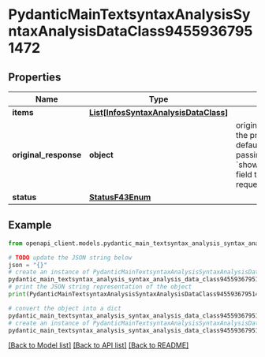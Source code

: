 # PydanticMainTextsyntaxAnalysisSyntaxAnalysisDataClass94559367951472


## Properties

Name | Type | Description | Notes
------------ | ------------- | ------------- | -------------
**items** | [**List[InfosSyntaxAnalysisDataClass]**](InfosSyntaxAnalysisDataClass.md) |  | [optional] 
**original_response** | **object** | original response sent by the provider, hidden by default, show it by passing the &#x60;show_original_response&#x60; field to &#x60;true&#x60; in your request | [optional] 
**status** | [**StatusF43Enum**](StatusF43Enum.md) |  | 

## Example

```python
from openapi_client.models.pydantic_main_textsyntax_analysis_syntax_analysis_data_class94559367951472 import PydanticMainTextsyntaxAnalysisSyntaxAnalysisDataClass94559367951472

# TODO update the JSON string below
json = "{}"
# create an instance of PydanticMainTextsyntaxAnalysisSyntaxAnalysisDataClass94559367951472 from a JSON string
pydantic_main_textsyntax_analysis_syntax_analysis_data_class94559367951472_instance = PydanticMainTextsyntaxAnalysisSyntaxAnalysisDataClass94559367951472.from_json(json)
# print the JSON string representation of the object
print(PydanticMainTextsyntaxAnalysisSyntaxAnalysisDataClass94559367951472.to_json())

# convert the object into a dict
pydantic_main_textsyntax_analysis_syntax_analysis_data_class94559367951472_dict = pydantic_main_textsyntax_analysis_syntax_analysis_data_class94559367951472_instance.to_dict()
# create an instance of PydanticMainTextsyntaxAnalysisSyntaxAnalysisDataClass94559367951472 from a dict
pydantic_main_textsyntax_analysis_syntax_analysis_data_class94559367951472_form_dict = pydantic_main_textsyntax_analysis_syntax_analysis_data_class94559367951472.from_dict(pydantic_main_textsyntax_analysis_syntax_analysis_data_class94559367951472_dict)
```
[[Back to Model list]](../README.md#documentation-for-models) [[Back to API list]](../README.md#documentation-for-api-endpoints) [[Back to README]](../README.md)


